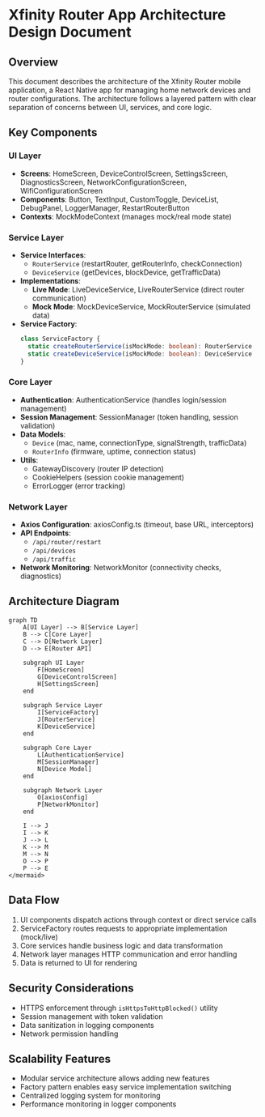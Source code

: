 # Xfinity Router App Architecture Design Document

## Overview
This document describes the architecture of the Xfinity Router mobile application, a React Native app for managing home network devices and router configurations. The architecture follows a layered pattern with clear separation of concerns between UI, services, and core logic.

## Key Components
### UI Layer
- **Screens**: HomeScreen, DeviceControlScreen, SettingsScreen, DiagnosticsScreen, NetworkConfigurationScreen, WifiConfigurationScreen
- **Components**: Button, TextInput, CustomToggle, DeviceList, DebugPanel, LoggerManager, RestartRouterButton
- **Contexts**: MockModeContext (manages mock/real mode state)

### Service Layer
- **Service Interfaces**: 
  - `RouterService` (restartRouter, getRouterInfo, checkConnection)
  - `DeviceService` (getDevices, blockDevice, getTrafficData)
- **Implementations**:
  - **Live Mode**: LiveDeviceService, LiveRouterService (direct router communication)
  - **Mock Mode**: MockDeviceService, MockRouterService (simulated data)
- **Service Factory**: 
  ```ts
  class ServiceFactory {
    static createRouterService(isMockMode: boolean): RouterService
    static createDeviceService(isMockMode: boolean): DeviceService
  }
  ```

### Core Layer
- **Authentication**: AuthenticationService (handles login/session management)
- **Session Management**: SessionManager (token handling, session validation)
- **Data Models**: 
  - `Device` (mac, name, connectionType, signalStrength, trafficData)
  - `RouterInfo` (firmware, uptime, connection status)
- **Utils**: 
  - GatewayDiscovery (router IP detection)
  - CookieHelpers (session cookie management)
  - ErrorLogger (error tracking)

### Network Layer
- **Axios Configuration**: axiosConfig.ts (timeout, base URL, interceptors)
- **API Endpoints**: 
  - `/api/router/restart`
  - `/api/devices`
  - `/api/traffic`
- **Network Monitoring**: NetworkMonitor (connectivity checks, diagnostics)

## Architecture Diagram
```mermaid
graph TD
    A[UI Layer] --> B[Service Layer]
    B --> C[Core Layer]
    C --> D[Network Layer]
    D --> E[Router API]
    
    subgraph UI Layer
        F[HomeScreen]
        G[DeviceControlScreen]
        H[SettingsScreen]
    end
    
    subgraph Service Layer
        I[ServiceFactory]
        J[RouterService]
        K[DeviceService]
    end
    
    subgraph Core Layer
        L[AuthenticationService]
        M[SessionManager]
        N[Device Model]
    end
    
    subgraph Network Layer
        O[axiosConfig]
        P[NetworkMonitor]
    end
    
    I --> J
    I --> K
    J --> L
    K --> M
    M --> N
    O --> P
    P --> E
</mermaid>
```

## Data Flow
1. UI components dispatch actions through context or direct service calls
2. ServiceFactory routes requests to appropriate implementation (mock/live)
3. Core services handle business logic and data transformation
4. Network layer manages HTTP communication and error handling
5. Data is returned to UI for rendering



## Security Considerations
- HTTPS enforcement through `isHttpsToHttpBlocked()` utility
- Session management with token validation
- Data sanitization in logging components
- Network permission handling

## Scalability Features
- Modular service architecture allows adding new features
- Factory pattern enables easy service implementation switching
- Centralized logging system for monitoring
- Performance monitoring in logger components

